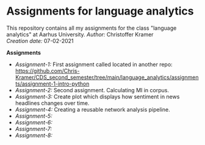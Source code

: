 # Assignments for language analytics
This repository contains all my assignments for the class "language analytics" at Aarhus University.
_Author:_ Christoffer Kramer  
_Creation date:_ 07-02-2021  

__Assignments__

- *Assignment-1:* First assignment called located in another repo: https://github.com/Chris-Kramer/CDS_second_semester/tree/main/language_analytics/assignments/assignment-1-intro-python
- *Assignment-2:* Second assignment. Calculating MI in corpus.
- *Assignment-3:* Create plot which displays how sentiment in news headlines changes over time.  
- *Assignment-4:* Creating a reusable network analysis pipeline.  
- *Assignment-5:*
- *Assignment-6:*
- *Assignment-7:*
- *Assignment-8:*

